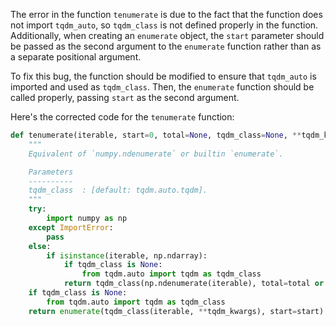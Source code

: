 The error in the function `tenumerate` is due to the fact that the function does not import `tqdm_auto`, so `tqdm_class` is not defined properly in the function. Additionally, when creating an `enumerate` object, the `start` parameter should be passed as the second argument to the `enumerate` function rather than as a separate positional argument.

To fix this bug, the function should be modified to ensure that `tqdm_auto` is imported and used as `tqdm_class`. Then, the `enumerate` function should be called properly, passing `start` as the second argument.

Here's the corrected code for the `tenumerate` function:

```python
def tenumerate(iterable, start=0, total=None, tqdm_class=None, **tqdm_kwargs):
    """
    Equivalent of `numpy.ndenumerate` or builtin `enumerate`.

    Parameters
    ----------
    tqdm_class  : [default: tqdm.auto.tqdm].
    """
    try:
        import numpy as np
    except ImportError:
        pass
    else:
        if isinstance(iterable, np.ndarray):
            if tqdm_class is None:
                from tqdm.auto import tqdm as tqdm_class
            return tqdm_class(np.ndenumerate(iterable), total=total or len(iterable), **tqdm_kwargs)
    if tqdm_class is None:
        from tqdm.auto import tqdm as tqdm_class
    return enumerate(tqdm_class(iterable, **tqdm_kwargs), start=start)
```